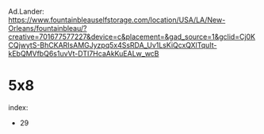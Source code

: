 Ad.Lander: https://www.fountainbleauselfstorage.com/location/USA/LA/New-Orleans/fountainbleau/?creative=701677577227&device=c&placement=&gad_source=1&gclid=Cj0KCQjwytS-BhCKARIsAMGJyzpq5x4SsRDA_Uv1LsKiQcxQXlTquIt-kEbQMVfbQ6s1uvVt-DTI7HcaAkKuEALw_wcB

# 5x8
index:
- 29
